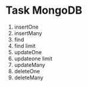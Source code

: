 # Task MongoDB

1. insertOne
2. insertMany
3. find 
4. find limit
5. updateOne
6. updateone limit
7. updateMany
8. deleteOne
9. deleteMany
